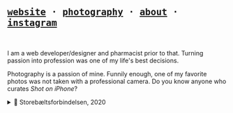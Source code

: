 [website]: https://johannschopplich.com

<h2>
  <samp>
    <a href="https://johannschopplich.com">website</a> ·
    <a href="https://johannschopplich.com/en/photography">photography</a> ·
    <a href="https://johannschopplich.com/en/about">about</a> ·
    <a href="https://instagram.com/johannschopplich">instagram</a>
  </samp>
</h2>

<br>

I am a web developer/designer and pharmacist prior to that. Turning passion into profession was one of my life's best decisions.

Photography is a passion of mine. Funnily enough, one of my favorite photos was not taken with a professional camera. Do you know anyone who curates _Shot on iPhone_?

<details>
  <summary>🌁 Storebæltsforbindelsen, 2020</summary>

  <img src="https://raw.githubusercontent.com/johannschopplich/johannschopplich/main/.github/johann-schopplich-great-belt-bridge-2020.jpg" width="50%">

</details>
